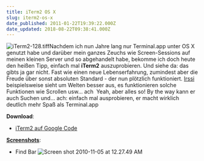 ```yaml
---
title: iTerm2 OS X
slug: iterm2-os-x
date_published: 2011-01-22T19:39:22.000Z
date_updated: 2018-08-22T09:38:41.000Z
---
```


![iTerm2-128.tiff](//picdump.thafaker.de/2011/01/iTerm2-128.tiff.jpeg)Nachdem ich nun Jahre lang nur Terminal.app unter OS X genutzt habe und darüber mein ganzes Zeuchs wie Screen-Sessions auf meinen kleinen Server und so abgehandelt habe, bekomme ich doch heute den heißen Tipp, einfach mal **iTerm2** auszuprobieren. Und siehe da: das gibts ja gar nicht. Fast wie einen neue Lebenserfahrung, zumindest aber die Freude über sonst absoluten Standard - der nun plötzlich funktioniert. [Irssi](http://irssi.org/) beispielsweise sieht um Welten besser aus, es funktionieren solche Funktionen wie Scrollen usw... ach  Yeah, aber alles so! By the way kann er auch Suchen und... ach: einfach mal ausprobieren, er macht wirklich deutlich mehr Spaß als Terminal.app

**Download**:

- [iTerm2 auf Google Code](http://code.google.com/p/iterm2/)

**[Screenshots](http://sites.google.com/site/iterm2home/screenshots)**:

- Find Bar
![Screen shot 2010-11-05 at 12.27.49 AM](//picdump.thafaker.de/2011/01/Screen-shot-2010-11-05-at-12.27.49-AM-580x471.png)
